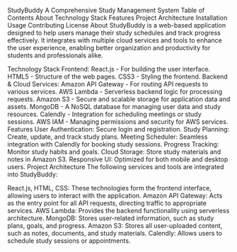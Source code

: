 StudyBuddy
A Comprehensive Study Management System
Table of Contents
About
Technology Stack
Features
Project Architecture
Installation
Usage
Contributing
License
About
StudyBuddy is a web-based application designed to help users manage their study schedules and track progress effectively. It integrates with multiple cloud services and tools to enhance the user experience, enabling better organization and productivity for students and professionals alike.

Technology Stack
Frontend:
React.js - For building the user interface.
HTML5 - Structure of the web pages.
CSS3 - Styling the frontend.
Backend & Cloud Services:
Amazon API Gateway - For routing API requests to various services.
AWS Lambda - Serverless backend logic for processing requests.
Amazon S3 - Secure and scalable storage for application data and assets.
MongoDB - A NoSQL database for managing user data and study resources.
Calendly - Integration for scheduling meetings or study sessions.
AWS IAM - Managing permissions and security for AWS services.
Features
User Authentication: Secure login and registration.
Study Planning: Create, update, and track study plans.
Meeting Scheduler: Seamless integration with Calendly for booking study sessions.
Progress Tracking: Monitor study habits and goals.
Cloud Storage: Store study materials and notes in Amazon S3.
Responsive UI: Optimized for both mobile and desktop users.
Project Architecture
The following services and tools are integrated into StudyBuddy:

React.js, HTML, CSS: These technologies form the frontend interface, allowing users to interact with the application.
Amazon API Gateway: Acts as the entry point for all API requests, directing traffic to appropriate services.
AWS Lambda: Provides the backend functionality using serverless architecture.
MongoDB: Stores user-related information, such as study plans, goals, and progress.
Amazon S3: Stores all user-uploaded content, such as notes, documents, and study materials.
Calendly: Allows users to schedule study sessions or appointments.
